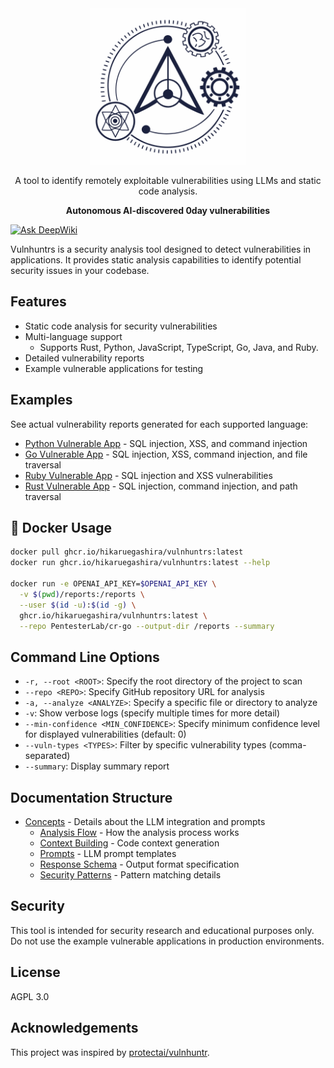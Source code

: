 <div align="center">

  <img width="250" src="./logo.png" alt="Vulnhuntrs Logo">

A tool to identify remotely exploitable vulnerabilities using LLMs and static code analysis.

**Autonomous AI-discovered 0day vulnerabilities**

</div>

[![Ask DeepWiki](https://deepwiki.com/badge.svg)](https://deepwiki.com/HikaruEgashira/vulnhuntrs)

Vulnhuntrs is a security analysis tool designed to detect vulnerabilities in applications. It provides static analysis capabilities to identify potential security issues in your codebase.


## Features

- Static code analysis for security vulnerabilities
- Multi-language support
  - Supports Rust, Python, JavaScript, TypeScript, Go, Java, and Ruby.
- Detailed vulnerability reports
- Example vulnerable applications for testing

## Examples

See actual vulnerability reports generated for each supported language:

- [Python Vulnerable App](docs/reports/python-vulnerable-app.md) - SQL injection, XSS, and command injection
- [Go Vulnerable App](docs/reports/go-vulnerable-app.md) - SQL injection, XSS, command injection, and file traversal  
- [Ruby Vulnerable App](docs/reports/ruby-vulnerable-app.md) - SQL injection and XSS vulnerabilities
- [Rust Vulnerable App](docs/reports/rust-vulnerable-app.md) - SQL injection, command injection, and path traversal

## 🐳 Docker Usage

```bash
docker pull ghcr.io/hikaruegashira/vulnhuntrs:latest
docker run ghcr.io/hikaruegashira/vulnhuntrs:latest --help

docker run -e OPENAI_API_KEY=$OPENAI_API_KEY \
  -v $(pwd)/reports:/reports \
  --user $(id -u):$(id -g) \
  ghcr.io/hikaruegashira/vulnhuntrs:latest \
  --repo PentesterLab/cr-go --output-dir /reports --summary
```

## Command Line Options

- `-r, --root <ROOT>`: Specify the root directory of the project to scan
- `--repo <REPO>`: Specify GitHub repository URL for analysis
- `-a, --analyze <ANALYZE>`: Specify a specific file or directory to analyze
- `-v`: Show verbose logs (specify multiple times for more detail)
- `--min-confidence <MIN_CONFIDENCE>`: Specify minimum confidence level for displayed vulnerabilities (default: 0)
- `--vuln-types <TYPES>`: Filter by specific vulnerability types (comma-separated)
- `--summary`: Display summary report

## Documentation Structure

- [Concepts](docs/concepts/) - Details about the LLM integration and prompts
  - [Analysis Flow](docs/concepts/analysis_flow.md) - How the analysis process works
  - [Context Building](docs/concepts/context.md) - Code context generation
  - [Prompts](docs/concepts/prompts.md) - LLM prompt templates
  - [Response Schema](docs/concepts/response_schema.md) - Output format specification
  - [Security Patterns](docs/concepts/security_patterns.md) - Pattern matching details

## Security

This tool is intended for security research and educational purposes only. Do not use the example vulnerable applications in production environments.

## License

AGPL 3.0

## Acknowledgements

This project was inspired by [protectai/vulnhuntr](https://github.com/protectai/vulnhuntr).
